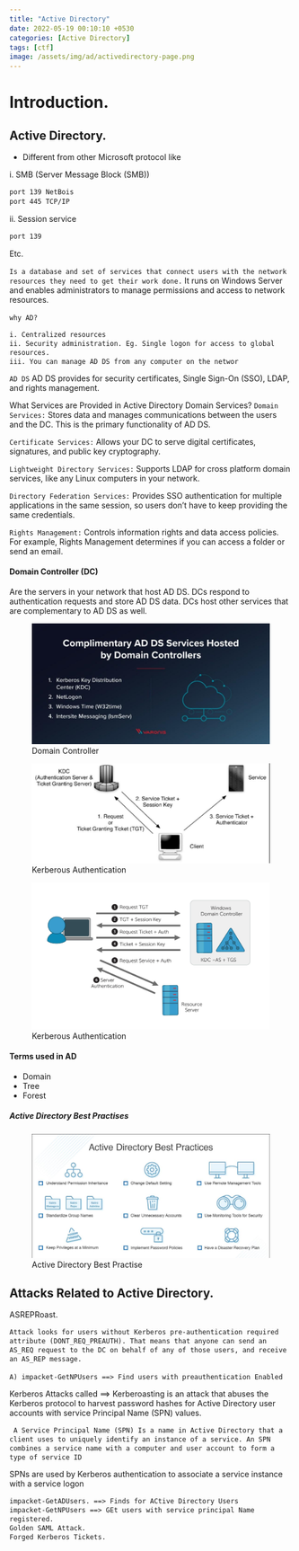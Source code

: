 ```yaml
---
title: "Active Directory"
date: 2022-05-19 00:10:10 +0530
categories: [Active Directory]
tags: [ctf]
image: /assets/img/ad/activedirectory-page.png
---
```


# Introduction.

## Active Directory.


-  Different from other Microsoft protocol like

i. SMB (Server Message Block (SMB))

```bash
port 139 NetBois
port 445 TCP/IP
```
ii. Session service

```bash
port 139
```
Etc.

`Is a database and set of services that connect users with the network resources they need to get their work done.`
It runs on Windows Server and enables administrators to manage permissions and access
to network resources.

`why AD?`

```console
i. Centralized resources
ii. Security administration. Eg. Single logon for access to global resources.
iii. You can manage AD DS from any computer on the networ
```
`AD DS`
   AD DS provides for security certificates, Single Sign-On (SSO),
LDAP, and rights management.

What Services are Provided in Active Directory Domain Services?
`Domain Services:` Stores data and manages communications
between the users and the DC. This is the primary functionality of AD
DS.

`Certificate Services:` Allows your DC to serve digital certificates,
signatures, and public key cryptography.

`Lightweight Directory Services:` Supports LDAP for cross platform domain services, like
any Linux computers in your network.

`Directory Federation Services:` Provides SSO authentication for multiple applications in
the same session, so users don’t have to keep providing the same credentials.

`Rights Management:` Controls information rights and data access policies. For
example, Rights Management determines if you can access a folder or send an email.

#### Domain Controller (DC)

Are the servers in your network that host AD DS. DCs respond to authentication requests and store
AD DS data. DCs host other services that are complementary to AD DS as well.

<figure>
<img src="/assets/img/ad/dc.jpeg" alt="Domain controller">
<figcaption>Domain Controller</figcaption>
</figure>

<figure>
<img src="/assets/img/ad/kb.jpeg" alt="kb">
<figcaption>Kerberous Authentication</figcaption>
</figure>


<figure>
<img src="/assets/img/ad/kb2.jpeg" alt="kb">
<figcaption>Kerberous Authentication</figcaption>
</figure>

#### Terms used in AD
- Domain
- Tree
- Forest

##### Active Directory Best Practises

<figure>
<img src="/assets/img/ad/adbest.jpeg" alt="ad best">
<figcaption>Active Directory Best Practise</figcaption>
</figure>

## Attacks Related to Active Directory.


ASREPRoast.

    Attack looks for users without Kerberos pre-authentication required attribute (DONT_REQ_PREAUTH). That means that anyone can send an AS_REQ request to the DC on behalf of any of those users, and receive an AS_REP message.

    A) impacket-GetNPUsers ==> Find users with preauthentication Enabled
    
Kerberos Attacks called ==> Kerberoasting is an attack that abuses the Kerberos protocol to harvest password hashes for Active Directory user accounts with service Principal Name (SPN) values.

     A Service Principal Name (SPN) Is a name in Active Directory that a client uses to uniquely identify an instance of a service. An SPN combines a service name with a computer and user account to form a type of service ID
SPNs are used by Kerberos authentication to associate a service instance with a service logon

	impacket-GetADUsers. ==> Finds for ACtive Directory Users
	impacket-GetNPUsers ==> GEt users with service principal Name registered. 
	Golden SAML Attack.
	Forged Kerberos Tickets.